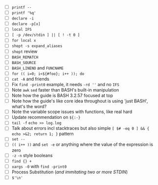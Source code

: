 - [ ] `printf --`
- [ ] `printf '%q'`
- [ ] `declare -i`
- [ ] `declare -p[x]`
- [ ] `local IFS`
- [ ] `[ -p /dev/stdin ] || [ ! -t 0 ]` 
- [ ] `for local x`
- [ ] `shopt -s expand_aliases`
- [ ] `shopt` review
- [ ] `BASH_REMATCH`
- [ ] `BASH_SOURCE`
- [ ] `BASH_LINENO` and `FUNCNAME`
- [ ] `for (( i=0; i<${#foo}; i++ )); do`
- [ ] `cat -A` and friends
- [ ] Fix `find -print0` example, it needs `-rd ''` and no `IFS`
- [ ] Note `awk` `sed` faster than BASH's built-in manipulation
- [ ] Note how the guide is BASH 3.2.57 focused at top
- [ ] Note how the guide's like core idea throughout is using 'just BASH', what's the word?
- [ ] Note the variable scope issues with functions, like real hard
- [ ] Update recommendation on `${:-}`
- [ ] `tail -f` `echo >> log.log`
- [ ] Talk about errors incl stacktraces but also simple `[ $# -eq 0 ] && { echo >&2; return 1; }` pattern
- [ ] `set --`
- [ ] `(( i++ ))` and `set -e` or anything where the value of the expression is zero
- [ ] `-z` `-n` style booleans
- [ ] `find {} +`
- [ ] `xargs -0` with `find -print0`
- [ ] Process Substitution (_and immitating two or more STDIN_)
- [ ] `$'\n'`
